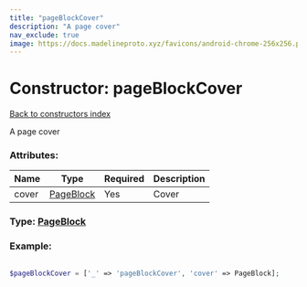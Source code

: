 ```yaml
---
title: "pageBlockCover"
description: "A page cover"
nav_exclude: true
image: https://docs.madelineproto.xyz/favicons/android-chrome-256x256.png
---
```

# Constructor: pageBlockCover  
[Back to constructors index](/API_docs/constructors/index.html)



A page cover

### Attributes:

| Name     |    Type       | Required | Description |
|----------|---------------|----------|-------------|
|cover|[PageBlock](/API_docs/types/PageBlock.html) | Yes|Cover|



### Type: [PageBlock](/API_docs/types/PageBlock.html)


### Example:

```php

$pageBlockCover = ['_' => 'pageBlockCover', 'cover' => PageBlock];
```  
